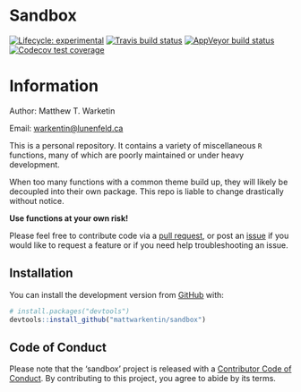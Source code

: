 Sandbox
================

<!-- badges: start -->

[![Lifecycle:
experimental](https://img.shields.io/badge/lifecycle-experimental-orange.svg)](https://www.tidyverse.org/lifecycle/#experimental)
[![Travis build
status](https://travis-ci.com/mattwarkentin/sandbox.svg?branch=master)](https://travis-ci.com/mattwarkentin/sandbox)
[![AppVeyor build
status](https://ci.appveyor.com/api/projects/status/github/mattwarkentin/sandbox?branch=master&svg=true)](https://ci.appveyor.com/project/mattwarkentin/sandbox)
[![Codecov test
coverage](https://codecov.io/gh/warkentinmatt/sandbox/branch/master/graph/badge.svg)](https://codecov.io/gh/warkentinmatt/sandbox?branch=master)
<!-- badges: end -->

# Information

Author: Matthew T. Warketin

Email: <warkentin@lunenfeld.ca>

This is a personal repository. It contains a variety of miscellaneous
`R` functions, many of which are poorly maintained or under heavy
development.

When too many functions with a common theme build up, they will likely
be decoupled into their own package. This repo is liable to change
drastically without notice.

**Use functions at your own risk\!**

Please feel free to contribute code via a [pull
request](https://github.com/mattwarkentin/sandbox/pulls), or post an
[issue](https://github.com/mattwarkentin/sandbox/issues) if you would
like to request a feature or if you need help troubleshooting an issue.

## Installation

You can install the development version from
[GitHub](https://github.com/) with:

``` r
# install.packages("devtools")
devtools::install_github("mattwarkentin/sandbox")
```

## Code of Conduct

Please note that the ‘sandbox’ project is released with a [Contributor
Code of Conduct](CODE_OF_CONDUCT.md). By contributing to this project,
you agree to abide by its terms.
